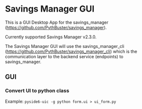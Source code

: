 # Savings Manager GUI
This is a GUI Desktop App for the savings_manager (https://github.com/PythBuster/savings_manager).

Currently supported Savings Manager v2.3.0.

The Savings Manager GUI will use the savings_manager_cli (https://github.com/PythBuster/savings_manager_cli)
which is the communication layer to the backend service (endpoints) to savings_manager.

## GUI

### Convert UI to python class
Example: `pyside6-uic -g python form.ui > ui_form.py`